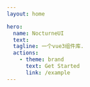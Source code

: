 ```yaml
---
layout: home

hero:
  name: NocturneUI
  text: 
  tagline: 一个vue3组件库.
  actions:
    - theme: brand
      text: Get Started
      link: /example
---
```

